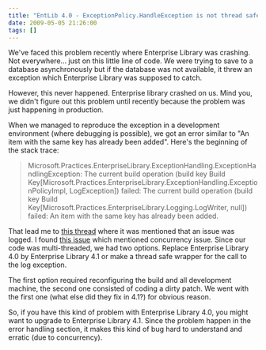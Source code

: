 ```yaml
---
title: "EntLib 4.0 - ExceptionPolicy.HandleException is not thread safe"
date: 2009-05-05 21:26:00
tags: []
---
```


We've faced this problem recently where Enterprise Library was crashing. Not everywhere... just on this little line of code. We were trying to save to a database asynchronously but if the database was not available, it threw an exception which Enterprise Library was supposed to catch.

However, this never happened. Enterprise library crashed on us. Mind you, we didn't figure out this problem until recently because the problem was just happening in production.

When we managed to reproduce the exception in a development environment (where debugging is possible), we got an error similar to "An item with the same key has already been added". Here's the beginning of the stack trace:

> Microsoft.Practices.EnterpriseLibrary.ExceptionHandling.ExceptionHandlingException: The current build operation (build key Build Key[Microsoft.Practices.EnterpriseLibrary.ExceptionHandling.ExceptionPolicyImpl, LogException]) failed: The current build operation (build key Build Key[Microsoft.Practices.EnterpriseLibrary.Logging.LogWriter, null]) failed: An item with the same key has already been added.

That lead me to [this thread](http://www.codeplex.com/entlib/Thread/View.aspx?ThreadId=32286) where it was mentioned that an issue was logged. I found [this issue](http://www.codeplex.com/entlib/WorkItem/View.aspx?WorkItemId=17534) which mentioned concurrency issue. Since our code was multi-threaded, we had two options. Replace Enterprise Library 4.0 by Enterprise Library 4.1 or make a thread safe wrapper for the call to the log exception.

The first option required reconfiguring the build and all development machine, the second one consisted of coding a dirty patch. We went with the first one (what else did they fix in 4.1?) for obvious reason.

So, if you have this kind of problem with Enterprise Library 4.0, you might want to upgrade to Enterprise Library 4.1\. Since the problem happen in the error handling section, it makes this kind of bug hard to understand and erratic (due to concurrency).

